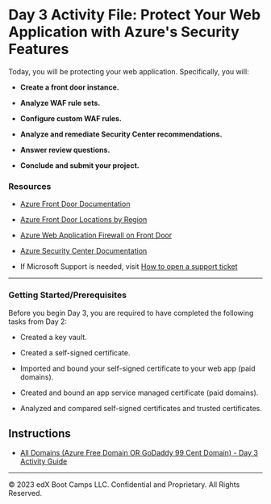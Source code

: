 # Day 3 Activity File: Protect Your Web Application with Azure's Security Features

Today, you will be protecting your web application. Specifically, you will:

  - **Create a front door instance.**

  - **Analyze WAF rule sets.**

  - **Configure custom WAF rules.**

  - **Analyze and remediate Security Center recommendations.**

  - **Answer review questions.**

  - **Conclude and submit your project.**

### Resources

- [Azure Front Door Documentation](https://azure.microsoft.com/en-us/services/frontdoor/#overview)

- [Azure Front Door Locations by Region](https://docs.microsoft.com/en-us/azure/frontdoor/edge-locations-by-region)

- [Azure Web Application Firewall on Front Door](https://docs.microsoft.com/en-us/azure/web-application-firewall/afds/afds-overview)

- [Azure Security Center Documentation](https://docs.microsoft.com/en-us/azure/security-center/)

- If Microsoft Support is needed, visit [How to open a support ticket](https://docs.microsoft.com/en-us/azure/azure-portal/supportability/how-to-create-azure-support-request)

---

### Getting Started/Prerequisites

Before you begin Day 3, you are required to have completed the following tasks from Day 2:

- Created a key vault.

- Created a self-signed certificate.

- Imported and bound your self-signed certificate to your web app (paid domains).

- Created and bound an app service managed certificate (paid domains).

- Analyzed and compared self-signed certificates and trusted certificates.

## Instructions

  * [All Domains (Azure Free Domain OR GoDaddy 99 Cent Domain) - Day 3 Activity Guide](https://docs.google.com/document/d/1Ky56GTSj-xWuU-csKAV0MSV8h8tmdn8rTyj_Es0joRM/edit?usp=sharing)
---

© 2023 edX Boot Camps LLC. Confidential and Proprietary. All Rights Reserved.  
